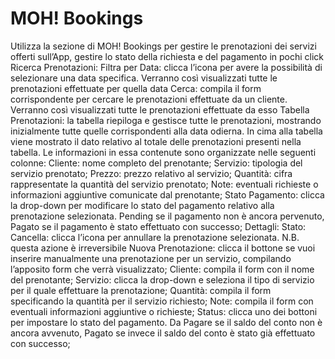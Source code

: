 # MOH! Bookings

Utilizza la sezione di MOH! Bookings per gestire le prenotazioni dei servizi offerti sull’App, gestire lo stato della richiesta e del pagamento in pochi click
Ricerca Prenotazioni:
Filtra per Data: clicca l’icona per avere la possibilità di selezionare una data specifica. Verranno così visualizzati tutte le prenotazioni effettuate per quella data
Cerca: compila il form corrispondente per cercare le prenotazioni effettuate da un cliente. Verranno così visualizzati tutte le prenotazioni effettuate da esso
Tabella Prenotazioni: la tabella riepiloga e gestisce tutte le prenotazioni, mostrando inizialmente tutte quelle corrispondenti alla data odierna. In cima alla tabella viene mostrato il dato relativo al totale delle prenotazioni presenti nella tabella. Le informazioni in essa contenute sono organizzate nelle seguenti colonne:
Cliente: nome completo del prenotante;
Servizio: tipologia del servizio prenotato;
Prezzo: prezzo relativo al servizio;
Quantità: cifra rappresentate la quantità del servizio prenotato;
Note: eventuali richieste o informazioni aggiuntive comunicate dal prenotante;
Stato Pagamento: clicca la drop-down per modificare lo stato del pagamento relativo alla prenotazione selezionata. Pending se il pagamento non è ancora pervenuto, Pagato se il pagamento è stato effettuato con successo;
Dettagli:
Stato:
Cancella: clicca l’icona per annullare la prenotazione selezionata. N.B. questa azione è irreversibile
Nuova Prenotazione: clicca il bottone se vuoi inserire manualmente una prenotazione per un servizio, compilando l’apposito form che verrà visualizzato;
Cliente: compila il form con il nome del prenotante;
Servizio: clicca la drop-down e seleziona il tipo di servizio per il quale effettuare la prenotazione;
Quantità: compila il form specificando la quantità per il servizio richiesto;
Note: compila il form con eventuali informazioni aggiuntive o richieste;
Status: clicca uno dei bottoni per impostare lo stato del pagamento. Da Pagare se il saldo del conto non è ancora avvenuto, Pagato se invece il saldo del conto è stato già effettuato con successo;
